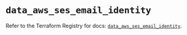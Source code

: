 # `data_aws_ses_email_identity`

Refer to the Terraform Registry for docs: [`data_aws_ses_email_identity`](https://registry.terraform.io/providers/hashicorp/aws/6.5.0/docs/data-sources/ses_email_identity).
